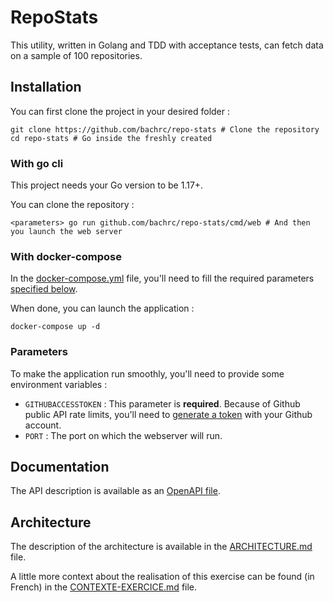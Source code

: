 # RepoStats

This utility, written in Golang and TDD with acceptance tests, can fetch data on a sample of 100 repositories.

## Installation

You can first clone the project in your desired folder :

```shell
git clone https://github.com/bachrc/repo-stats # Clone the repository
cd repo-stats # Go inside the freshly created
```

### With go cli
This project needs your Go version to be 1.17+.

You can clone the repository :

```shell
<parameters> go run github.com/bachrc/repo-stats/cmd/web # And then you launch the web server
```

### With docker-compose

In the [docker-compose.yml](./docker-compose.yml) file, you'll need to fill the required parameters [specified below](#parameters).

When done, you can launch the application :

```shell
docker-compose up -d
```

### Parameters

To make the application run smoothly, you'll need to provide some environment variables :

- `GITHUBACCESSTOKEN` : This parameter is **required**. Because of Github public API rate limits, 
you'll need to [generate a token](https://github.com/settings/tokens) with your Github account.
- `PORT` : The port on which the webserver will run.

## Documentation

The API description is available as an [OpenAPI file](https://editor.swagger.io/?url=https://raw.githubusercontent.com/bachrc/repo-stats/master/api/openapi.yml).

## Architecture

The description of the architecture is available in the [ARCHITECTURE.md](./ARCHITECTURE.md) file.

A little more context about the realisation of this exercise can be found (in French) in the [CONTEXTE-EXERCICE.md](./CONTEXTE-EXERCICE.md) file. 
